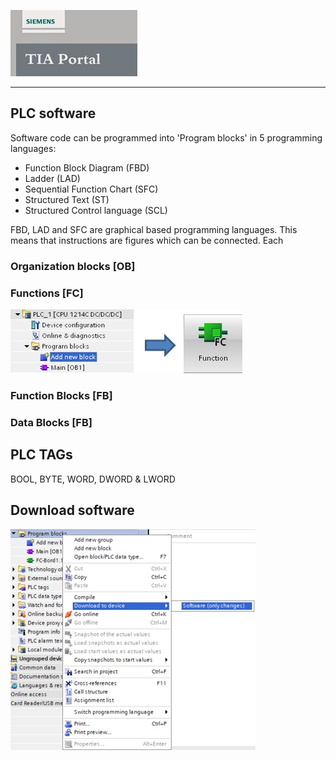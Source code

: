 ![](../Ex02/Images/Logo_Siemens_TIA_Portal.jpg)
_____________________________________
## PLC software
Software code can be programmed into 'Program blocks' in 5 programming languages:
* Function Block Diagram (FBD)
* Ladder (LAD)
* Sequential Function Chart (SFC)
* Structured Text (ST)
* Structured Control language (SCL)

FBD, LAD and SFC are graphical based programming languages. This means that instructions are figures which can be connected. Each

### Organization blocks [OB]

### Functions [FC]
![Add function](../Ad03/Images/TIA_add_FC.jpg)

### Function Blocks [FB]

### Data Blocks [FB]

## PLC TAGs
BOOL, BYTE, WORD, DWORD & LWORD

## Download software

![Sofware download](../Ad03/Images/TIA_SW_download.jpg)
